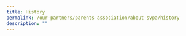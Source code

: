 ```yaml
---
title: History
permalink: /our-partners/parents-association/about-svpa/history
description: ""
---
```

